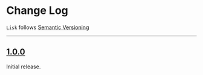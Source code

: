Change Log
==========

`Lisk` follows [Semantic Versioning](http://semver.org/)

---

## [1.0.0](https://github.com/AndrewBarba/lisk-swift-sdk/releases/tag/1.0.0)

Initial release.
